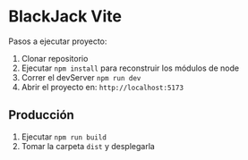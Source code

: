 # BlackJack Vite

Pasos a ejecutar proyecto:

1. Clonar repositorio
2. Ejecutar `npm install` para reconstruir los módulos de node
3. Correr el devServer `npm run dev`
4. Abrir el proyecto en: `http://localhost:5173`

## Producción

1. Ejecutar `npm run build`
2. Tomar la carpeta `dist` y desplegarla
